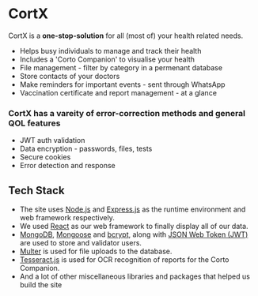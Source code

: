 # CortX
CortX is a __one-stop-solution__ for all (most of) your health related needs.
* Helps busy individuals to manage and track their health
* Includes a 'Corto Companion' to visualise your health
* File management - filter by category in a permenant database
* Store contacts of your doctors
* Make reminders for important events - sent through WhatsApp
* Vaccination certificate and report management - at a glance

### CortX has a vareity of error-correction methods and general QOL features
- JWT auth validation
- Data encryption - passwords, files, tests
- Secure cookies
- Error detection and response


## Tech Stack
- The site uses [Node.js](https://nodejs.org/en/) and [Express.js](https://expressjs.com/) as the runtime environment and web framework respectively.
- We used [React](https://reactjs.org/) as our web framework to finally display all of our data.
- [MongoDB](https://www.mongodb.com/), [Mongoose](https://mongoosejs.com/) and [bcrypt](https://www.npmjs.com/package/bcrypt), along with [JSON Web Token (JWT)](https://www.npmjs.com/package/jsonwebtoken) are used to store and validator users.
- [Multer](https://www.npmjs.com/package/multer) is used for file uploads to the database.
- [Tesseract.js](https://www.npmjs.com/package/tesseract.js/v/2.1.1) is used for OCR recognition of reports for the Corto Companion.
- And a lot of other miscellaneous libraries and packages that helped us build the site
